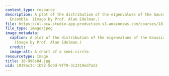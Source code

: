 ```yaml
---
content_type: resource
description: A plot of the distribution of the eigenvalues of the Gaussian Unitary
  Ensemble. (Image by Prof. Alan Edelman.)
file: https://ol-ocw-studio-app-production.s3.amazonaws.com/courses/18-996-random-matrix-theory-and-its-applications-spring-2004/1819ac3c1b925ddd9ff03c2319ed7a22_18-996s04.jpg
file_type: image/jpeg
image_metadata:
  caption: A plot of the distribution of the eigenvalues of the Gaussian Unitary Ensemble.
    (Image by Prof. Alan Edelman.)
  credit: ''
  image-alt: A chart of a semi-circle.
resourcetype: Image
title: 18-996s04.jpg
uid: 1819ac3c-1b92-5ddd-9ff0-3c2319ed7a22
---
```

